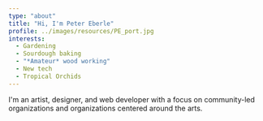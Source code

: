 ```yaml
---
type: "about"
title: "Hi, I'm Peter Eberle"
profile: ../images/resources/PE_port.jpg
interests:
  - Gardening
  - Sourdough baking
  - "*Amateur* wood working"
  - New tech
  - Tropical Orchids
---
```


I'm an artist, designer, and web developer with a focus on community-led organizations and organizations centered around the arts.

